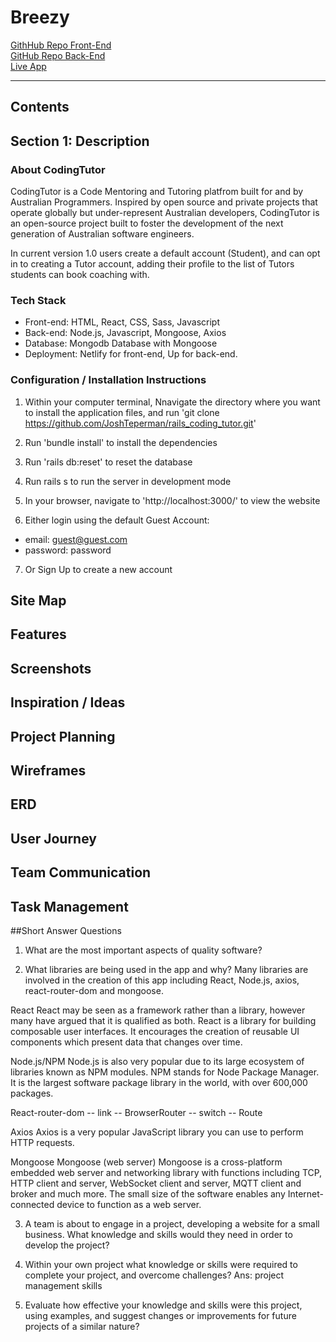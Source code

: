 # Breezy

[GithHub Repo Front-End](https://github.com/TridKay99/Breezy-Front-End)\
[GitHub Repo Back-End](https://github.com/alexanderb444/Breezy-Back-End)\
[Live App](https://compassionate-saha-819100.netlify.com/)

---
## Contents
<!-- links  -->





## __Section 1: Description__

### __About CodingTutor__

CodingTutor is a Code Mentoring and Tutoring platfrom built for and by Australian Programmers. Inspired by open source and private projects that operate globally but under-represent Australian developers, CodingTutor is an open-source project built to foster the development of the next generation of Australian software engineers.

In current version 1.0 users create a default account (Student), and can opt in to creating a Tutor account, adding their profile to the list of Tutors students can book coaching with.  

### __Tech Stack__    

- Front-end: HTML, React, CSS, Sass, Javascript
- Back-end: Node.js, Javascript, Mongoose, Axios
- Database: Mongodb Database with Mongoose
- Deployment: Netlify for front-end, Up for back-end.


### __Configuration / Installation Instructions__

1) Within your computer terminal, Nnavigate the directory where you want to install the application files, and run 'git clone https://github.com/JoshTeperman/rails_coding_tutor.git'

2) Run 'bundle install' to install the dependencies

3) Run 'rails db:reset' to reset the database

4) Run rails s to run the server in development mode

5) In your browser, navigate to 'http://localhost:3000/' to view the website

6) Either login using the default Guest Account:
  - email: guest@guest.com
  - password: password

7) Or Sign Up to create a new account


## Site Map



## Features




## Screenshots




## Inspiration / Ideas



## Project Planning


## Wireframes


## ERD


## User Journey


## Team Communication



## Task Management







##Short Answer Questions

1) What are the most important aspects of quality software?


2) What libraries are being used in the app and why?
Many libraries are involved in the creation of this app including React, Node.js, axios, react-router-dom and mongoose.

React
React may be seen as a framework rather than a library, however many have argued that it is qualified as both.
React is a library for building composable user interfaces. It encourages the creation of reusable UI components which present data that changes over time.

Node.js/NPM
Node.js is also very popular due to its large ecosystem of libraries known as NPM modules. NPM stands for Node Package Manager. It is the largest software package library in the world, with over 600,000 packages.

React-router-dom
-- link
-- BrowserRouter
-- switch
-- Route

Axios
Axios is a very popular JavaScript library you can use to perform HTTP requests.

Mongoose
Mongoose (web server) Mongoose is a cross-platform embedded web server and networking library with functions including TCP, HTTP client and server, WebSocket client and server, MQTT client and broker and much more. The small size of the software enables any Internet-connected device to function as a web server.


3) A team is about to engage in a project, developing a website for a small business. What knowledge and skills would they need in order to develop the project?


4) Within your own project what knowledge or skills were required to complete your project, and overcome challenges?
Ans: project management skills


5) Evaluate how effective your knowledge and skills were this project, using examples, and suggest changes or improvements for future projects of a similar nature?